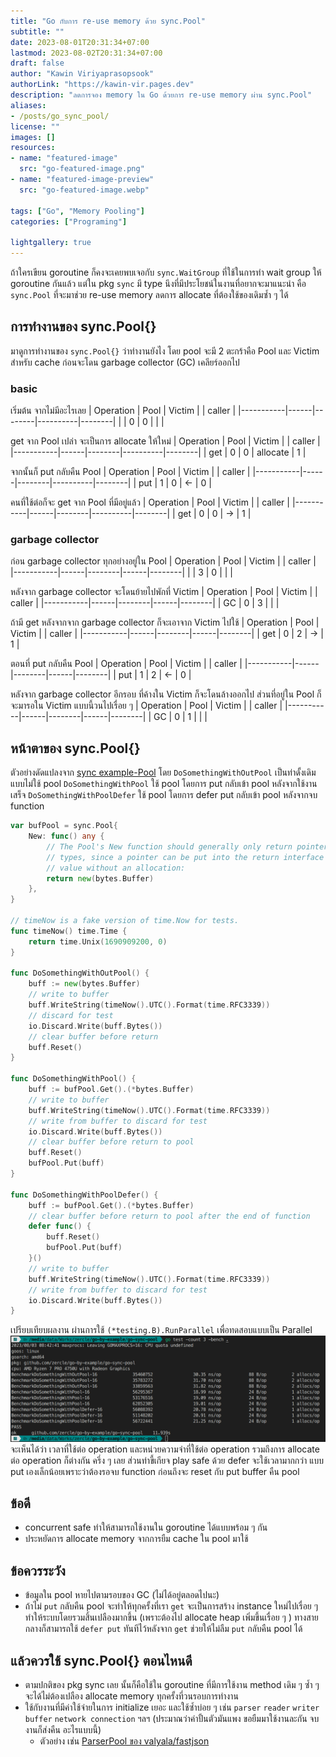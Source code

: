 ```yaml
---
title: "Go กับการ re-use memory ด้วย sync.Pool"
subtitle: ""
date: 2023-08-01T20:31:34+07:00
lastmod: 2023-08-02T20:31:34+07:00
draft: false
author: "Kawin Viriyaprasopsook"
authorLink: "https://kawin-vir.pages.dev"
description: "ลดการจอง memory ใน Go ด้วยการ re-use memory ผ่าน sync.Pool"
aliases:
- /posts/go_sync_pool/
license: ""
images: []
resources:
- name: "featured-image"
  src: "go-featured-image.png"
- name: "featured-image-preview"
  src: "go-featured-image.webp"

tags: ["Go", "Memory Pooling"]
categories: ["Programing"]

lightgallery: true
---
```


ถ้าใครเขียน goroutine ก็คงจะเคยพบเจอกับ `sync.WaitGroup` ที่ใช้ในการทำ wait group ให้ goroutine กันแล้ว แต่ใน pkg `sync` มี type นึงที่มีประโยชน์ในงานที่อยากจะมาแนะนำ คือ `sync.Pool` ที่จะมาช่วย re-use memory ลดการ allocate ที่ต้องใช้ของเดิมซ้ำ ๆ ได้

<!--more-->

## การทำงานของ sync.Pool{}
มาดูการทำงานของ `sync.Pool{}` ว่าทำงานยังไง โดย pool จะมี 2 ตะกร้าคือ Pool และ Victim สำหรับ cache ก่อนจะโดน garbage collector (GC) เคลียร์ออกไป

### basic

เริ่มต้น จากไม่มีอะไรเลย
| Operation | Pool | Victim |          | caller |
|-----------|------|--------|----------|--------|
|           | 0    | 0      |          |        |

get จาก Pool เปล่า จะเป็นการ allocate ให้ใหม่
| Operation | Pool | Victim |          | caller |
|-----------|------|--------|----------|--------|
| get       | 0    | 0      | allocate | 1      |

จากนั้นก็ put กลับคืน Pool
| Operation | Pool | Victim |          | caller |
|-----------|------|--------|----------|--------|
| put       | 1    | 0      | ←        | 0      |

คนที่ใช้ต่อก็จะ get จาก Pool ที่มีอยู่แล้ว
| Operation | Pool | Victim |          | caller |
|-----------|------|--------|----------|--------|
| get       | 0    | 0      | →        | 1      |

### garbage collector

ก่อน garbage collector ทุกอย่างอยู่ใน Pool
| Operation | Pool | Victim |      | caller |
|-----------|------|--------|------|--------|
|           | 3    | 0      |      |        |

หลังจาก garbage collector จะโดนย้ายไปพักที่ Victim
| Operation | Pool | Victim |      | caller |
|-----------|------|--------|------|--------|
| GC        | 0    | 3      |      |        |

ถ้ามี get หลังจากจาก garbage collector ก็จะเอาจาก Victim ไปใช้
| Operation | Pool | Victim |      | caller |
|-----------|------|--------|------|--------|
| get       | 0    | 2      | →    | 1      |

ตอนที่ put กลับคืน Pool
| Operation | Pool | Victim |      | caller |
|-----------|------|--------|------|--------|
| put       | 1    | 2      | ←    | 0      |

หลังจาก garbage collector อีกรอบ ที่ค้างใน Victim ก็จะโดนล้างออกไป ส่วนที่อยู่ใน Pool ก็จะมารอใน Victim แบบนี้วนไปเรื่อย ๆ
| Operation | Pool | Victim |      | caller |
|-----------|------|--------|------|--------|
| GC        | 0    | 1      |      |        |

## หน้าตาของ sync.Pool{}

ตัวอย่างดัดแปลงจาก [sync example-Pool](https://pkg.go.dev/sync#example-Pool) โดย `DoSomethingWithOutPool` เป็นท่าดั้งเดิมแบบไม่ใช้ pool `DoSomethingWithPool` ใช้ pool โดยการ put กลับเข้า pool หลังจากใช้งานเสร็จ `DoSomethingWithPoolDefer` ใช้ pool โดยการ defer put กลับเข้า pool หลังจากจบ function

```go
var bufPool = sync.Pool{
	New: func() any {
		// The Pool's New function should generally only return pointer
		// types, since a pointer can be put into the return interface
		// value without an allocation:
		return new(bytes.Buffer)
	},
}

// timeNow is a fake version of time.Now for tests.
func timeNow() time.Time {
	return time.Unix(1690909200, 0)
}

func DoSomethingWithOutPool() {
	buff := new(bytes.Buffer)
	// write to buffer
	buff.WriteString(timeNow().UTC().Format(time.RFC3339))
	// discard for test
	io.Discard.Write(buff.Bytes())
	// clear buffer before return
	buff.Reset()
}

func DoSomethingWithPool() {
	buff := bufPool.Get().(*bytes.Buffer)
	// write to buffer
	buff.WriteString(timeNow().UTC().Format(time.RFC3339))
	// write from buffer to discard for test
	io.Discard.Write(buff.Bytes())
	// clear buffer before return to pool
	buff.Reset()
	bufPool.Put(buff)
}

func DoSomethingWithPoolDefer() {
	buff := bufPool.Get().(*bytes.Buffer)
	// clear buffer before return to pool after the end of function
	defer func() {
		buff.Reset()
		bufPool.Put(buff)
	}()
	// write to buffer
	buff.WriteString(timeNow().UTC().Format(time.RFC3339))
	// write from buffer to discard for test
	io.Discard.Write(buff.Bytes())
}
```
เปรียบเทียบผลงาน ผ่านการใช้ `(*testing.B).RunParallel` เพื่อทดสอบแบบเป็น Parallel
![Basic sync.Pool{}](img/basic_pool.webp "Basic sync.Pool{}")
จะเห็นได้ว่า เวลาที่ใช้ต่อ operation และหน่วยความจำที่ใช้ต่อ operation รวมถึงการ allocate ต่อ operation ก็ต่างกัน ครึ่ง ๆ เลย ส่วนท่าขี้เกียจ play safe ด้วย defer จะใช้เวลามากกว่า แบบ put เองเล็กน้อยเพราะว่าต้องรอจบ function ก่อนถึงจะ reset กับ put buffer คืน pool

## ข้อดี
- concurrent safe ทำให้สามารถใช้งานใน goroutine ได้แบบพร้อม ๆ กัน
- ประหยัดการ allocate memory จากการยืม cache ใน pool มาใช้

## ข้อควรระวัง
- ข้อมูลใน pool หายไปตามรอบของ GC (ไม่ได้อยู่ตลอดไปนะ)
- ถ้าไม่ `put` กลับคืน pool จะทำให้ทุกครั้งที่เรา `get` จะเป็นการสร้าง instance ใหม่ไปเรื่อย ๆ ทำให้ระบบโดยรวมสิ้นเปลืองมากขึ้น (เพราะต้องไป allocate heap เพิ่มขึ้นเรื่อย ๆ ) ทางสายกลางก็สามารถใช้ `defer put` ทันทีไว้หลังจาก `get` ช่วยให้ไม่ลืม `put` กลับคืน pool ได้

## แล้วควรใช้ sync.Pool{} ตอนไหนดี
- ตามปกติของ pkg sync เลย นั้นก็คือใช้ใน goroutine ที่มีการใช้งาน method เดิม ๆ ซ้ำ ๆ จะได้ไม่ต้องเปลือง allocate memory ทุกครั้งที่วนรอบการทำงาน
- ใช้กับงานที่มีค่าใช้จ่ายในการ initialize เยอะ และใช้ซ้ำบ่อย ๆ เช่น `parser` `reader` `writer` `buffer` `network connection` ฯลฯ (ประมาณว่าค่าปั้นตัวมันแพง ขอยืมมาใช้งานละกัน จบงานก็ส่งคืน อะไรแบบนี้)
  - ตัวอย่าง เช่น [ParserPool ของ valyala/fastjson](https://pkg.go.dev/github.com/valyala/fastjson#ParserPool)
